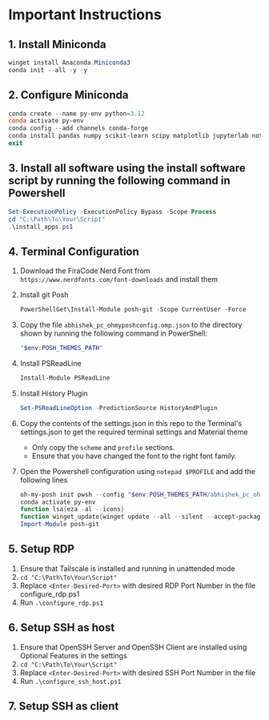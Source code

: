 # Important Instructions

## 1. Install Miniconda

```powershell
winget install Anaconda.Miniconda3
conda init --all -y -y
```

## 2. Configure Miniconda

```powershell
conda create --name py-env python=3.12
conda activate py-env
conda config --add channels conda-forge
conda install pandas numpy scikit-learn scipy matplotlib jupyterlab notebook
exit
```

## 3. Install all software using the install software script by running the following command in Powershell

```powershell
Set-ExecutionPolicy -ExecutionPolicy Bypass -Scope Process
cd "C:\Path\To\Your\Script"
.\install_apps.ps1
```

## 4. Terminal Configuration

   1. Download the FiraCode Nerd Font from `https://www.nerdfonts.com/font-downloads` and install them
   1. Install git Posh

      ```powershell
      PowerShellGet\Install-Module posh-git -Scope CurrentUser -Force
      ```
   1. Copy the file `abhishek_pc_ohmyposhconfig.omp.json` to the directory shown by running the following command in PowerShell: 
      ```powershell
      "$env:POSH_THEMES_PATH"
      ```
   1. Install PSReadLine
      ```powershell
      Install-Module PSReadLine
      ```
   1. Install History Plugin
      ```powershell
      Set-PSReadLineOption -PredictionSource HistoryAndPlugin
      ```
   1. Copy the contents of the settings.json in this repo to the Terminal's settings.json to get the required terminal settings and Material theme
      - Only copy the ```scheme``` and ```profile``` sections.
      - Ensure that you have changed the font to the right font family.
   1. Open the Powershell configuration using ```notepad $PROFILE``` and add the following lines

      ```powershell
      oh-my-posh init pwsh --config "$env:POSH_THEMES_PATH/abhishek_pc_ohmyposhconfig.omp.json" | Invoke-Expression
      conda activate py-env
      function lsa{eza -al --icons}
      function winget_update{winget update --all --silent --accept-package-agreements --accept-source-agreements}
      Import-Module posh-git
      ```

## 5. Setup RDP

   1. Ensure that Tailscale is installed and running in unattended mode
   1. `cd "C:\Path\To\Your\Script"`
   1. Replace `<Enter-Desired-Port>` with desired RDP Port Number in the file configure_rdp.ps1
   1. Run `.\configure_rdp.ps1`

## 6. Setup SSH as host

   1. Ensure that OpenSSH Server and OpenSSH Client are installed using Optional Features in the settings
   1. `cd "C:\Path\To\Your\Script"`
   1. Replace `<Enter-Desired-Port>` with desired SSH Port Number in the file 
   1. Run `.\configure_ssh_host.ps1`

## 7. Setup SSH as client

